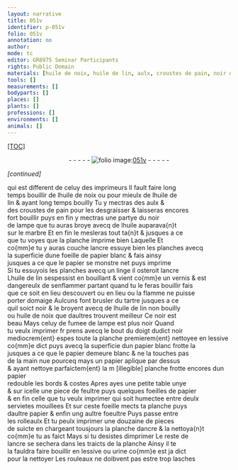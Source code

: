 ```yaml
---
layout: narrative
title: 051v
identifier: p-051v
folio: 051v
annotation: no
author:
mode: tc
editor: GR8975 Seminar Participants
rights: Public Domain
materials: [huile de noix, huile de lin, aulx, croustes de pain, noir de lampe, huile, marbre, ancre, papier, tartre, fumee de lampe, noir, lessive, feultre, foeultre, urine]
tools: []
measurements: []
bodyparts: []
places: []
plants: []
professions: []
environments: []
animals: []
---
```


<p><a href="{{site.url}}/{{base.url}}/diplomatic/">[TOC]</a></p><div class="folio" align="center">- - - - - <a href="http://gallica.bnf.fr/ark:/12148/btv1b10500001g/f108.image" target="_blank"><img src="https://cu-mkp.github.io/2017-workshop-edition/assets/photo-icon.png" alt="folio image: " style="display:inline-block; margin-bottom:-3px;"/>051v</a> - - - - - </div>  
 
*[continued]*
  
qui est different de celuy des imprimeurs Il fault faire long<br/> temps bouillir de l<span class="m">huile de noix</span> ou pour mieulx de l<span class="m">huile de<br/> lin</span> & ayant long temps bouilly Tu y mectras des <span class="m">aulx</span> &<br/> des <span class="m">croustes de pain</span> pour les desgraisser & laisseras encores<br/> fort bouillir puys en fin y mectras une partye du <span class="m">noir<br/> de lampe</span> que tu auras broye avecq de l<span class="m">huile</span> auparava{n}t<br/> sur le <span class="m">marbre</span> Et en fin le mesleras tout <span class="add">ta{n}t</span> & jusques a ce<br/> que tu voyes que la planche imprime bien <span class="del">Laquelle</span> Et<br/> co{mm}e tu y auras couche l<span class="m">ancre</span> essuye bien les planches avecq<br/> la superficie dune foeille de <span class="m">papier</span> blanc & fais ainsy<br/> jusques a ce que le <span class="m">papier</span> se monstre net puys imprime<br/> Si tu essuyois les planches avecq un linge il osteroit l<span class="m">ancre</span><br/> L<span class="m">huile de lin</span> sespessist en bouillant & vient co{mm}e un vernis & est<br/> dangereulx de senflammer partant quand tu le feras bouillir fais<br/> que ce soit en lieu descouvert ou en lieu ou la flamme ne puisse<br/> porter domaige Aulcuns font brusler du <span class="m">tartre</span> jusques a ce<br/> quil soict noir & le broyent avecq de l<span class="m">huile de lin</span> non bouilly<br/> ou <span class="m">huile de noix</span> que daultres trouvent meilleur Ce noir est<br/> beau Mays celuy de <span class="m">fumee de lampe</span> est plus noir Quand<br/> tu veulx imprimer <span class="del">fr</span> prens avecq le bout du doigt dudict <span class="m">noir</span><br/> mediocrem{ent} espes toute la planche premierem{ent} nettoyee en <span class="m">lessive</span><br/> co{mm}e dict puys avecq la superficie dun <span class="m">papier</span> blanc frotte la<br/> jusques a ce que le <span class="m">papier</span> demeure blanc & ne la touches pas<br/> de la main nue <span class="del">pourceq</span> mays un <span class="m">papier</span> aplique par dessus<br/> & ayant nettoye parfaictem{ent} la <span class="del">m [illegible]</span> planche frotte encores dun <span class="m">papier</span><br/> redouble les bords & costes Apres ayes une petite table unye<br/> & sur icelle une piece de <span class="m">feultre</span> puys quelques foeilles de <span class="m">papier</span><br/> & en fin celle que tu veulx imprimer qui soit humectee entre deulx<br/> servietes mouillees Et sur ceste foeille mects ta planche puys<br/> daultre <span class="m">papier</span> & enfin ung aultre <span class="m">foeultre</span> Puys passe entre<br/> les rolleaulx Et tu peulx imprimer une douzaine de pieces<br/> de suicte en chargeant tousjours la planche d<span class="m">ancre</span> & la nettoya{n}t<br/> co{mm}e tu as faict Mays si tu desistes dimprimer Le reste de<br/> l<span class="m">ancre</span> se sechera dans les traicts de la planche Ainsy il te<br/> la fauldra faire bouillir en <span class="m">lessive</span> ou <span class="m">urine</span> co{mm}e est ja dict<br/> pour la nettoyer Les rouleaux ne doibvent pas estre trop lasches
 
